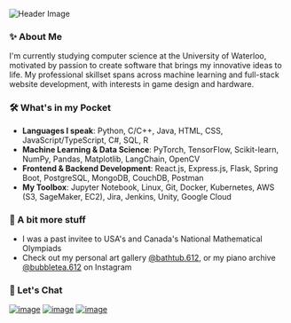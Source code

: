 ![Header Image](https://github.com/JeffreyQin/JeffreyQin/assets/122770444/0edf0ed2-3c17-4c19-8e52-c40bab01e72e)


### ✨ About Me
I'm currently studying computer science at the University of Waterloo, motivated by passion to create software that brings my innovative ideas to life. My professional skillset spans across machine learning and full-stack website development, with interests in game design and hardware.


### 🛠️ What's in my Pocket


- **Languages I speak**: Python, C/C++, Java, HTML, CSS, JavaScript/TypeScript, C#, SQL, R
- **Machine Learning & Data Science**: PyTorch, TensorFlow, Scikit-learn, NumPy, Pandas, Matplotlib, LangChain, OpenCV
- **Frontend & Backend Development**: React.js, Express.js, Flask, Spring Boot, PostgreSQL, MongoDB, CouchDB, Postman
- **My Toolbox**: Jupyter Notebook, Linux, Git, Docker, Kubernetes, AWS (S3, SageMaker, EC2), Jira, Jenkins, Unity, Google Cloud

### 🎨 A bit more stuff

- I was a past invitee to USA's and Canada's National Mathematical Olympiads
- Check out my personal art gallery [@bathtub.612](https://www.instagram.com/bathtub.612/), or my piano archive [@bubbletea.612](https://www.instagram.com/bubbletea.612/) on Instagram


### 💬 Let's Chat


[![image](https://img.shields.io/badge/LinkedIn-0077B5?style=for-the-badge&logo=linkedin&logoColor=white)](https://www.linkedin.com/in/jeffreyzqin/)
[![image](https://img.shields.io/badge/Gmail-D14836?style=for-the-badge&logo=gmail&logoColor=white)](mailto:jeffreyqin612@gmail.com)
[![image](https://img.shields.io/badge/Instagram-E4405F?style=for-the-badge&logo=instagram&logoColor=white)](https://www.instagram.com/jqin612)

<!--
**JeffreyQin/JeffreyQin** is a ✨ _special_ ✨ repository because its `README.md` (this file) appears on your GitHub profile.

Here are some ideas to get you started:

- 🔭 I’m currently working on ...
- 🌱 I’m currently learning ...
- 👯 I’m looking to collaborate on ...
- 🤔 I’m looking for help with ...
- 💬 Ask me about ...
- 📫 How to reach me: ...
- 😄 Pronouns: ...
- ⚡ Fun fact: ...
-->
